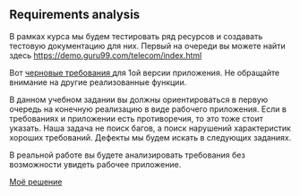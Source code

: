 ## Requirements analysis

В рамках курса мы будем тестировать ряд ресурсов и создавать тестовую документацию для них. Первый на очереди вы можете найти здесь https://demo.guru99.com/telecom/index.html



Вот [ черновые требования ]( https://docs.google.com/spreadsheets/d/10zXkRP5fqNhCJb3NUw8lTemCZCNRJVk9UPE9r4ipX1o/edit#gid=0)  для 1ой версии приложения. Не обращайте внимание на другие реализованные функции.



В данном учебном задании вы должны ориентироваться в первую очередь на конечную реализацию в виде рабочего приложения. Если в требованиях и приложении есть противоречия, то это тоже стоит указать. Наша задача не поиск багов, а поиск нарушений характеристик хороших требований. Дефекты мы будем искать в следующих заданиях.



В реальной работе вы будете анализировать требования без возможности увидеть рабочее приложение.

[ Моё решение ]( https://docs.google.com/spreadsheets/d/1A-Dx1Gq5u_KeuuEOFToP1YUpfTScibYK12H-xVfBONw/edit#gid=0 )
